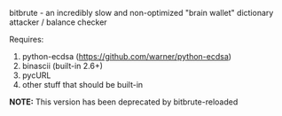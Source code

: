 bitbrute - an incredibly slow and non-optimized "brain wallet" dictionary attacker / balance checker

Requires:

1. python-ecdsa (https://github.com/warner/python-ecdsa)
2. binascii (built-in 2.6+)
3. pycURL
4. other stuff that should be built-in 

**NOTE:** This version has been deprecated by bitbrute-reloaded

